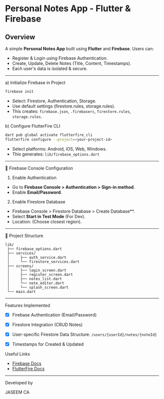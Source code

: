 # Personal Notes App - Flutter & Firebase

## Overview

A simple **Personal Notes App** built using **Flutter** and **Firebase**. Users can:

* Register & Login using Firebase Authentication.
* Create, Update, Delete Notes (Title, Content, Timestamps).
* Each user's data is isolated & secure.

---
 a) Initialize Firebase in Project

```bash
firebase init
```

* Select: Firestore, Authentication, Storage.
* Use default settings (firestore.rules, storage.rules).
* This creates: `firebase.json`, `.firebaserc`, `firestore.rules`, `storage.rules`.

 b) Configure FlutterFire CLI

```bash
dart pub global activate flutterfire_cli
flutterfire configure --project=<your-project-id>
```

* Select platforms: Android, iOS, Web, Windows.
* This generates: `lib/firebase_options.dart`

---

 🔑 Firebase Console Configuration

1. Enable Authentication

* Go to **Firebase Console > Authentication > Sign-in method**.
* Enable **Email/Password**.

 2. Enable Firestore Database

* Firebase Console > Firestore Database > Create Database**.
* Select **Start in Test Mode** (For Dev).
* Location: (Choose closest region).

---

 📂 Project Structure

```
lib/
 ├── firebase_options.dart
 ├── services/
 │     ├── auth_service.dart
 │     └── firestore_services.dart
 ├── screens/
 │     ├── login_screen.dart
 │     ├── register_screen.dart
 │     ├── notes_list.dart
 │     └── note_editor.dart
 │     └── splash_screen.dart 
 └── main.dart
```

---

 Features Implemented

* [x] Firebase Authentication (Email/Password)
* [x] Firestore Integration (CRUD Notes)
* [x] User-specific Firestore Data Structure: `/users/{userId}/notes/{noteId}`
* [x] Timestamps for Created & Updated


 Useful Links

* [Firebase Docs](https://firebase.google.com/docs)
* [FlutterFire Docs](https://firebase.flutter.dev/docs/overview)

---
Developed by

JASEEM CA


